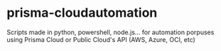 # prisma-cloudautomation
Scripts made in python, powershell, node.js... for automation porpuses using Prisma Cloud or Public Cloud's API (AWS, Azure, OCI, etc)
